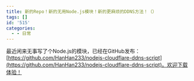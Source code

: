 ```yaml
---
title: 新的Repo！新的无用Node.js模块！新的更麻烦的DDNS方法！（）
tags: []
id: '515'
categories:
  - - 日常
---
```


最近闲来无事写了个Node.js的模块，已经在GitHub发布：[https://github.com/HanHan233/nodejs-cloudflare-ddns-script](https://github.com/HanHan233/nodejs-cloudflare-ddns-script)。欢迎下载体验！